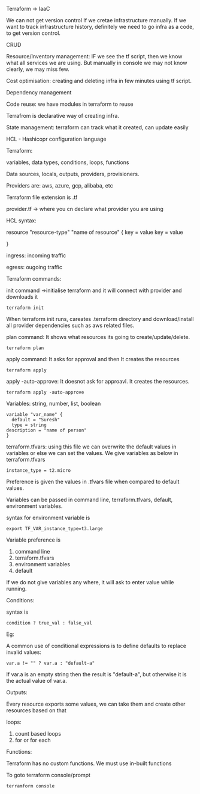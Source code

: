 Terraform -> IaaC

We can not get version control If we cretae infrastructure manually. If we want to track infrastructure history, definitely we need to go infra as a code, to get version control.

CRUD

Resource/Inventory management: IF we see the tf script, then we know what all services we are using. But manually in console we may not know clearly, we may miss few.

Cost optimisation: creating and deleting infra in few minutes using tf script.

Dependency management

Code reuse: we have modules in terraform to reuse

Terrafrom is declarative way of creating infra.

State management: terraform can track what it created, can update easily

HCL - Hashicopr configuration language

Terraform:

variables, data types, conditions, loops, functions

Data sources, locals, outputs, providers, provisioners.

Providers are: aws, azure, gcp, alibaba, etc


Terraform file extension is .tf

provider.tf -> where you cn declare what provider you are using

HCL syntax:

resource "resource-type" "name of resource" {
  key = value
  key = value

}

ingress: incoming traffic

egress: ougoing traffic

Terraform commands:

init command ->initialise terraform and it will connect with provider and downloads it
```
terraform init
```
When terraform init runs, careates .terraform directory and download/install all provider dependencies such as aws related files.

plan command: It shows what resources its going to create/update/delete.
```
terraform plan
```

apply command: It asks for approval and then It creates the resources
```
terraform apply
```
apply -auto-approve: It doesnot ask for approavl. It creates the resources.
```
terraform apply -auto-approve
```

Variables: string, number, list, boolean

```
variable "var_name" {
  default = "Suresh"
  type = string
description = "name of person"
}
```

terraform.tfvars: using this file we can overwrite the default values in variables or else we can set the values. We give variables as below in terraform.tfvars
```
instance_type = t2.micro
```
Preference is given the values in .tfvars file when compared to default values.

Variables can be passed in command line, terraform.tfvars, default, environment variables.

syntax for environment variable is 
```
export TF_VAR_instance_type=t3.large
```
Variable preference is 

1. command line
2. terraform.tfvars
3. environment variables
4. default

If we do not give variables any where, it will ask to enter value while running.

Conditions:

syntax is 
```
condition ? true_val : false_val
```
Eg:

A common use of conditional expressions is to define defaults to replace invalid values:
```
var.a != "" ? var.a : "default-a"
```
If var.a is an empty string then the result is "default-a", but otherwise it is the actual value of var.a.

Outputs:

Every resource exports some values, we can take them and create other resources based on that

loops:
1. count based loops
2. for or for each

Functions:

Terraform has no custom functions. We must use in-built functions

To goto terraform console/prompt
```
terramform console
```

